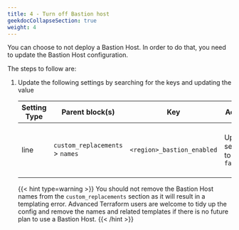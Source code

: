 ```yaml
---
title: 4 - Turn off Bastion host
geekdocCollapseSection: true
weight: 4
---
```


You can choose to not deploy a Bastion Host. In order to do that, you need to update the Bastion Host configuration.

The steps to follow are:

1. Update the following settings by searching for the keys and updating the value

    | Setting Type | Parent block(s) | Key | Action | Count | Notes |
    | - | - | - | - | - | - |
    | line | `custom_replacements` > `names` | `<region>_bastion_enabled` | Update setting to `false` | 1+ | `<region>` is the relevant region (e.g. `primary`) |

    {{< hint type=warning >}}
You should not remove the Bastion Host names from the `custom_replacements` section as it will result in a templating error. Advanced Terraform users are welcome to tidy up the config and remove the names and related templates if there is no future plan to use a Bastion Host.
    {{< /hint >}}
